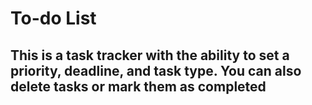 # To-do List
## This is a task tracker with the ability to set a priority, deadline, and task type. You can also delete tasks or mark them as completed

